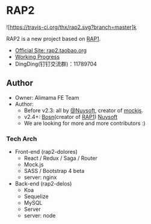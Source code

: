 # RAP2

![https://travis-ci.org/thx/rap2.svg?branch=master]k

RAP2 is a new project based on [RAP1](https://github.com/thx/RAP).


* [Official Site: rap2.taobao.org](http://rap2.taobao.org)
* [Working Progress](https://github.com/thx/rap2/wiki)
* DingDing(钉钉交流群)：11789704


## Author

* Owner: Alimama FE Team
* Author:
  * Before v2.3: all by [@Nuysoft](https://github.com/nuysoft/), creator of [mockjs](mockjs.com).
  * v2.4+: [Bosn](http://github.com/bosn/)(creator of [RAP1](https://github.com/thx/RAP)) [Nuysoft](https://github.com/nuysoft/)
  * We are looking for more and more contributors :)


### Tech Arch

* Front-end (rap2-dolores)
    * React / Redux / Saga / Router
    * Mock.js
    * SASS / Bootstrap 4 beta
    * server: nginx
* Back-end (rap2-delos)
    * Koa
    * Sequelize
    * MySQL
    * Server
    * server: node
